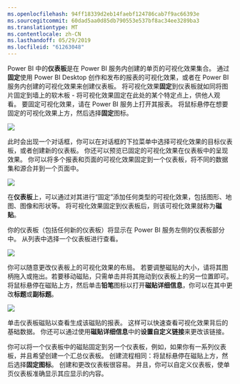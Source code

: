 ```yaml
---
ms.openlocfilehash: 94ff18339d2eb14faebf124786cab7f9ac66393e
ms.sourcegitcommit: 60dad5aa0d85db790553e537bf8ac34ee3289ba3
ms.translationtype: MT
ms.contentlocale: zh-CN
ms.lasthandoff: 05/29/2019
ms.locfileid: "61263048"
---
```

Power BI 中的**仪表板**是在 Power BI 服务内创建的单页的可视化效果集合。 通过**固定**使用 Power BI Desktop 创作和发布的报表的可视化效果，或者在 Power BI 服务内创建的可视化效果来创建仪表板。 将可视化效果**固定**到仪表板就如同将图片固定到墙上的软木板 - 将可视化效果固定在此处的某个特定点上，供他人观看。 要固定可视化效果，请在 Power BI 服务上打开其报表。 将鼠标悬停在想要固定的可视化效果上方，然后选择**固定**图标。

![](media/4-2-create-configure-dashboards/4-2_1.png)

此时会出现一个对话框，你可以在对话框的下拉菜单中选择可视化效果的目标仪表板，或者创建新的仪表板。 你还可以预览已固定的可视化效果在仪表板中的呈现效果。 你可以将多个报表和页面的可视化效果固定到一个仪表板，将不同的数据集和源合并到一个页面中。

![](media/4-2-create-configure-dashboards/4-2_2.png)

在**仪表板**上，可以通过对其进行“固定”添加任何类型的可视化效果，包括图形、地图、图像和形状等。 将可视化效果固定到仪表板后，则该可视化效果就称为**磁贴**。

你的仪表板（包括任何新的仪表板）将显示在 Power BI 服务左侧的仪表板部分中。 从列表中选择一个仪表板进行查看。

![](media/4-2-create-configure-dashboards/4-2_3.png)

你可以随意更改仪表板上的可视化效果的布局。 若要调整磁贴的大小，请将其图柄拖入或拖出。若要移动磁贴，只需单击并将其拖动到仪表板上的另一位置即可。 将鼠标悬停在磁贴上方，然后单击**铅笔**图标以打开**磁贴详细信息**，你可以在其中更改**标题**或**副标题**。

![](media/4-2-create-configure-dashboards/4-2_4.png)

单击仪表板磁贴以查看生成该磁贴的报表。 这样可以快速查看可视化效果背后的基础数据。 你还可以通过使用**磁贴详细信息**中的**设置自定义链接**来更改该链接。

你可以将一个仪表板中的磁贴固定到另一个仪表板，例如，如果你有一系列仪表板，并且希望创建一个汇总仪表板。 创建流程相同：将鼠标悬停在磁贴上方，然后选择**固定图标**。 创建和更改仪表板很容易。 并且，你可以自定义仪表板，使单页仪表板准确显示其应显示的内容。

